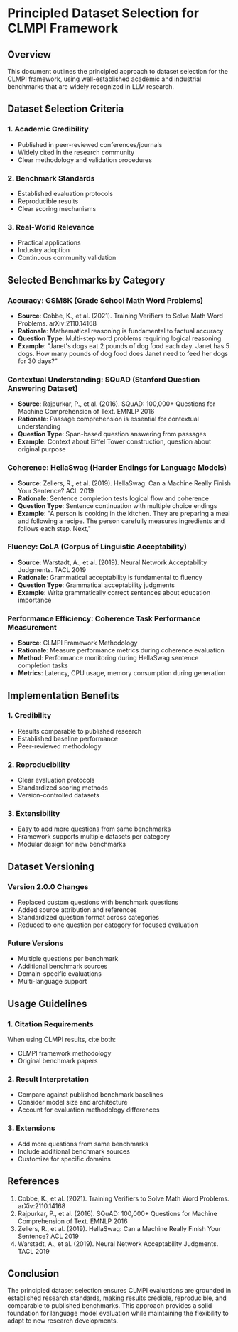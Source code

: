 # Principled Dataset Selection for CLMPI Framework

## Overview

This document outlines the principled approach to dataset selection for the CLMPI framework, using well-established academic and industrial benchmarks that are widely recognized in LLM research.

## Dataset Selection Criteria

### 1. Academic Credibility
- Published in peer-reviewed conferences/journals
- Widely cited in the research community
- Clear methodology and validation procedures

### 2. Benchmark Standards
- Established evaluation protocols
- Reproducible results
- Clear scoring mechanisms

### 3. Real-World Relevance
- Practical applications
- Industry adoption
- Continuous community validation

## Selected Benchmarks by Category

### Accuracy: GSM8K (Grade School Math Word Problems)
- **Source**: Cobbe, K., et al. (2021). Training Verifiers to Solve Math Word Problems. arXiv:2110.14168
- **Rationale**: Mathematical reasoning is fundamental to factual accuracy
- **Question Type**: Multi-step word problems requiring logical reasoning
- **Example**: "Janet's dogs eat 2 pounds of dog food each day. Janet has 5 dogs. How many pounds of dog food does Janet need to feed her dogs for 30 days?"

### Contextual Understanding: SQuAD (Stanford Question Answering Dataset)
- **Source**: Rajpurkar, P., et al. (2016). SQuAD: 100,000+ Questions for Machine Comprehension of Text. EMNLP 2016
- **Rationale**: Passage comprehension is essential for contextual understanding
- **Question Type**: Span-based question answering from passages
- **Example**: Context about Eiffel Tower construction, question about original purpose

### Coherence: HellaSwag (Harder Endings for Language Models)
- **Source**: Zellers, R., et al. (2019). HellaSwag: Can a Machine Really Finish Your Sentence? ACL 2019
- **Rationale**: Sentence completion tests logical flow and coherence
- **Question Type**: Sentence continuation with multiple choice endings
- **Example**: "A person is cooking in the kitchen. They are preparing a meal and following a recipe. The person carefully measures ingredients and follows each step. Next,"

### Fluency: CoLA (Corpus of Linguistic Acceptability)
- **Source**: Warstadt, A., et al. (2019). Neural Network Acceptability Judgments. TACL 2019
- **Rationale**: Grammatical acceptability is fundamental to fluency
- **Question Type**: Grammatical acceptability judgments
- **Example**: Write grammatically correct sentences about education importance

### Performance Efficiency: Coherence Task Performance Measurement
- **Source**: CLMPI Framework Methodology
- **Rationale**: Measure performance metrics during coherence evaluation
- **Method**: Performance monitoring during HellaSwag sentence completion tasks
- **Metrics**: Latency, CPU usage, memory consumption during generation

## Implementation Benefits

### 1. Credibility
- Results comparable to published research
- Established baseline performance
- Peer-reviewed methodology

### 2. Reproducibility
- Clear evaluation protocols
- Standardized scoring methods
- Version-controlled datasets

### 3. Extensibility
- Easy to add more questions from same benchmarks
- Framework supports multiple datasets per category
- Modular design for new benchmarks

## Dataset Versioning

### Version 2.0.0 Changes
- Replaced custom questions with benchmark questions
- Added source attribution and references
- Standardized question format across categories
- Reduced to one question per category for focused evaluation

### Future Versions
- Multiple questions per benchmark
- Additional benchmark sources
- Domain-specific evaluations
- Multi-language support

## Usage Guidelines

### 1. Citation Requirements
When using CLMPI results, cite both:
- CLMPI framework methodology
- Original benchmark papers

### 2. Result Interpretation
- Compare against published benchmark baselines
- Consider model size and architecture
- Account for evaluation methodology differences

### 3. Extensions
- Add more questions from same benchmarks
- Include additional benchmark sources
- Customize for specific domains

## References

1. Cobbe, K., et al. (2021). Training Verifiers to Solve Math Word Problems. arXiv:2110.14168
2. Rajpurkar, P., et al. (2016). SQuAD: 100,000+ Questions for Machine Comprehension of Text. EMNLP 2016
3. Zellers, R., et al. (2019). HellaSwag: Can a Machine Really Finish Your Sentence? ACL 2019
4. Warstadt, A., et al. (2019). Neural Network Acceptability Judgments. TACL 2019

## Conclusion

The principled dataset selection ensures CLMPI evaluations are grounded in established research standards, making results credible, reproducible, and comparable to published benchmarks. This approach provides a solid foundation for language model evaluation while maintaining the flexibility to adapt to new research developments.
